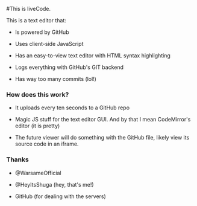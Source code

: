 #This is liveCode.

This is a text editor that:

- Is powered by GitHub

- Uses client-side JavaScript

- Has an easy-to-view text editor with HTML syntax highlighting

- Logs everything with GitHub's GIT backend

- Has way too many commits (lol!)

### How does this work?

- It uploads every ten seconds to a GitHub repo

- Magic JS stuff for the text editor GUI. And by that I mean CodeMirror's editor (it is pretty)

- The future viewer will do something with the GitHub file, likely view its source code in an iframe.

### Thanks

- @WarsameOfficial

- @HeyItsShuga (hey, that's me!)

- GitHub (for dealing with the servers)

